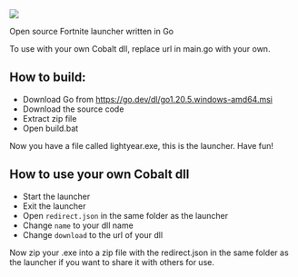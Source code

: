 <img src="https://cdn.nexusfn.net/file/2023/06/Lightyearnew.png">

Open source Fortnite launcher written in Go

To use with your own Cobalt dll, replace url in main.go with your own.

## How to build: 

- Download Go from https://go.dev/dl/go1.20.5.windows-amd64.msi
- Download the source code
- Extract zip file
- Open build.bat

Now you have a file called lightyear.exe, this is the launcher. Have fun!

## How to use your own Cobalt dll

- Start the launcher
- Exit the launcher
- Open `redirect.json` in the same folder as the launcher
- Change `name` to your dll name
- Change `download` to the url of your dll

Now zip your .exe into a zip file with the redirect.json in the same folder as the launcher if you want to share it with others for use.
